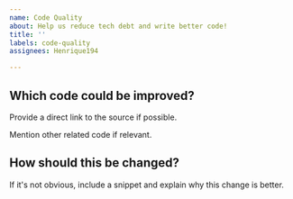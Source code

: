```yaml
---
name: Code Quality
about: Help us reduce tech debt and write better code!
title: ''
labels: code-quality
assignees: Henrique194

---
```


## Which code could be improved?

Provide a direct link to the source if possible.

Mention other related code if relevant.

## How should this be changed?

If it's not obvious, include a snippet and explain why this change is better.
